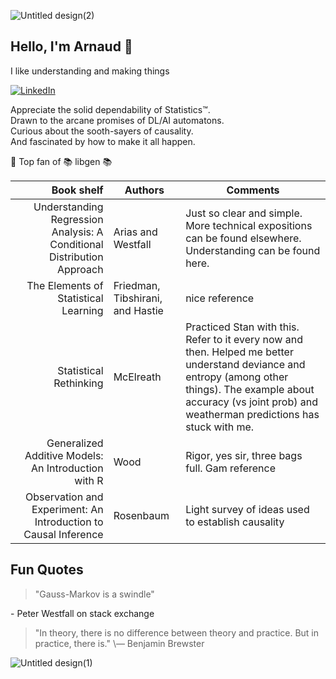 ![Untitled design(2)](https://github.com/user-attachments/assets/7b46db88-bfca-4dd6-b42b-d47b7a0dc6f1)

## Hello, I'm Arnaud :wave:
I like understanding and making things

[![LinkedIn](https://img.shields.io/badge/linkedin-%230077B5.svg?style=for-the-badge&logo=linkedin&logoColor=white)](https://www.linkedin.com/in/arnaud-laprais-175993223/)


Appreciate the solid dependability of Statistics™️. <br>
Drawn to the arcane promises of DL/AI automatons. <br>
Curious about the sooth-sayers of causality. <br>
And fascinated by how to make it all happen. 

🥇 Top fan of 📚 libgen 📚

| Book shelf | Authors | Comments   |
|---------:|-----| --------|
| Understanding Regression Analysis: A Conditional Distribution Approach| Arias and Westfall| Just so clear and simple. More technical expositions can be found elsewhere. Understanding can be found here.|
|The Elements of Statistical Learning |Friedman, Tibshirani, and Hastie| nice reference|
|Statistical Rethinking | McElreath | Practiced Stan with this. Refer to it every now and then. Helped me better understand deviance and entropy (among other things). The example about accuracy (vs joint prob) and weatherman predictions has stuck with me.|
|Generalized Additive Models: An Introduction with R| Wood | Rigor, yes sir, three bags full. Gam reference|
|Observation and Experiment: An Introduction to Causal Inference| Rosenbaum | Light survey of ideas used to establish causality|

Fun Quotes
---
>"Gauss-Markov is a swindle"

\- Peter Westfall on stack exchange

>"In theory, there is no difference between theory and practice. But in
practice, there is."
\— Benjamin Brewster

![Untitled design(1)](https://github.com/user-attachments/assets/f558ea4f-4218-4a25-a900-8714a605f8a3)

<!--
**alaprais/alaprais** is a ✨ _special_ ✨ repository because its `README.md` (this file) appears on your GitHub profile.

Here are some ideas to get you started:

- 🔭 I’m currently working on ...
- 🌱 I’m currently learning ...
- 👯 I’m looking to collaborate on ...
- 🤔 I’m looking for help with ...
- 💬 Ask me about ...
- 📫 How to reach me: ...
- 😄 Pronouns: ...
- ⚡ Fun fact: ...
-->
